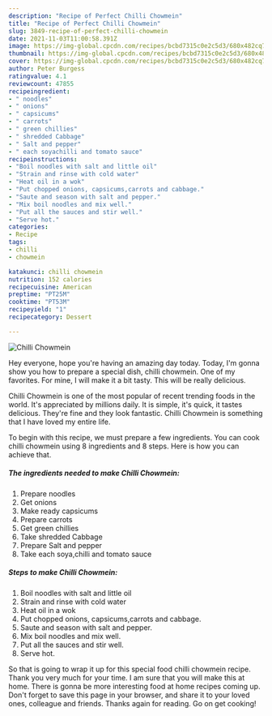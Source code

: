 ```yaml
---
description: "Recipe of Perfect Chilli Chowmein"
title: "Recipe of Perfect Chilli Chowmein"
slug: 3849-recipe-of-perfect-chilli-chowmein
date: 2021-11-03T11:00:58.391Z
image: https://img-global.cpcdn.com/recipes/bcbd7315c0e2c5d3/680x482cq70/chilli-chowmein-recipe-main-photo.jpg
thumbnail: https://img-global.cpcdn.com/recipes/bcbd7315c0e2c5d3/680x482cq70/chilli-chowmein-recipe-main-photo.jpg
cover: https://img-global.cpcdn.com/recipes/bcbd7315c0e2c5d3/680x482cq70/chilli-chowmein-recipe-main-photo.jpg
author: Peter Burgess
ratingvalue: 4.1
reviewcount: 47855
recipeingredient:
- " noodles"
- " onions"
- " capsicums"
- " carrots"
- " green chillies"
- " shredded Cabbage"
- " Salt and pepper"
- " each soyachilli and tomato sauce"
recipeinstructions:
- "Boil noodles with salt and little oil"
- "Strain and rinse with cold water"
- "Heat oil in a wok"
- "Put chopped onions, capsicums,carrots and cabbage."
- "Saute and season with salt and pepper."
- "Mix boil noodles and mix well."
- "Put all the sauces and stir well."
- "Serve hot."
categories:
- Recipe
tags:
- chilli
- chowmein

katakunci: chilli chowmein 
nutrition: 152 calories
recipecuisine: American
preptime: "PT25M"
cooktime: "PT53M"
recipeyield: "1"
recipecategory: Dessert

---
```



![Chilli Chowmein](https://img-global.cpcdn.com/recipes/bcbd7315c0e2c5d3/680x482cq70/chilli-chowmein-recipe-main-photo.jpg)

Hey everyone, hope you're having an amazing day today. Today, I'm gonna show you how to prepare a special dish, chilli chowmein. One of my favorites. For mine, I will make it a bit tasty. This will be really delicious.

Chilli Chowmein is one of the most popular of recent trending foods in the world. It's appreciated by millions daily. It is simple, it's quick, it tastes delicious. They're fine and they look fantastic. Chilli Chowmein is something that I have loved my entire life.




To begin with this recipe, we must prepare a few ingredients. You can cook chilli chowmein using 8 ingredients and 8 steps. Here is how you can achieve that.

<!--inarticleads1-->

##### The ingredients needed to make Chilli Chowmein:

1. Prepare  noodles
1. Get  onions
1. Make ready  capsicums
1. Prepare  carrots
1. Get  green chillies
1. Take  shredded Cabbage
1. Prepare  Salt and pepper
1. Take  each soya,chilli and tomato sauce




<!--inarticleads2-->

##### Steps to make Chilli Chowmein:

1. Boil noodles with salt and little oil
1. Strain and rinse with cold water
1. Heat oil in a wok
1. Put chopped onions, capsicums,carrots and cabbage.
1. Saute and season with salt and pepper.
1. Mix boil noodles and mix well.
1. Put all the sauces and stir well.
1. Serve hot.




So that is going to wrap it up for this special food chilli chowmein recipe. Thank you very much for your time. I am sure that you will make this at home. There is gonna be more interesting food at home recipes coming up. Don't forget to save this page in your browser, and share it to your loved ones, colleague and friends. Thanks again for reading. Go on get cooking!
